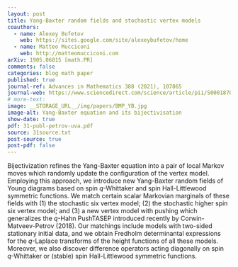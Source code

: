 ```yaml
---
layout: post
title: Yang-Baxter random fields and stochastic vertex models
coauthors: 
  - name: Alexey Bufetov
    web: https://sites.google.com/site/alexeybufetov/home
  - name: Matteo Mucciconi
    web: http://matteomucciconi.com
arXiv: 1905.06815 [math.PR]
comments: false
categories: blog math paper
published: true
journal-ref: Advances in Mathematics 388 (2021), 107865
journal-web: https://www.sciencedirect.com/science/article/pii/S0001870821003042
# more-text:
image: __STORAGE_URL__/img/papers/BMP_YB.jpg
image-alt: Yang-Baxter equation and its bijectivisation
show-date: true
pdf: 31-publ-petrov-uva.pdf
source: 31source.txt
post-source: true
post-pdf: false
---
```


Bijectivization refines the Yang-Baxter equation into a pair of local Markov moves which randomly update the configuration of the vertex model. Employing this approach, we introduce new Yang-Baxter random fields of Young diagrams based on spin $q$-Whittaker and spin Hall-Littlewood symmetric functions. We match certain scalar Markovian marginals of these fields with (1) the stochastic six vertex model; (2) the stochastic higher spin six vertex model; and (3) a new vertex model with pushing which generalizes the $q$-Hahn PushTASEP introduced recently by Corwin-Matveev-Petrov (2018). Our matchings include models with two-sided stationary initial data, and we obtain Fredholm determinantal expressions for the $q$-Laplace transforms of the height functions of all these models. Moreover, we also discover difference operators acting diagonally on spin $q$-Whittaker or (stable) spin Hall-Littlewood symmetric functions.
